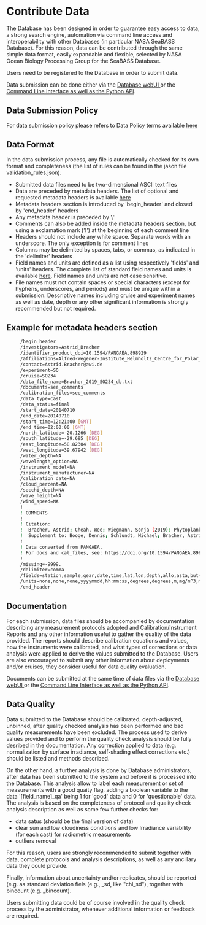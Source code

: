 # Contribute Data

The Database has been designed in order to guarantee easy access to data, a strong search engine, automation via command line access and interoperability with other Databases (in particular NASA SeaBASS Database).
For this reason, data can be contributed through the same simple data format, easily expandable and flexible, selected by NASA Ocean Biology Processing Group for the SeaBASS Database.

Users need to be registered to the Database in order to submit data.

Data submission can be done either via the [Database webUI ](ocdb-webui.md) or the [Command Line Interface as well as the Python API](ocdb-api-cli.md).

## Data Submission Policy
For data submission policy please refers to Data Policy terms available [here](ocdb-data-access-policy.md)


## Data Format

In the data submission process, any file is automatically checked for its own format and completeness (the list of rules can be found in the jason file validation_rules.json).

* Submitted data files need to be two-dimensional ASCII text files
* Data are preceded by metadata headers. The list of optional and requested metadata headers is available [here](ocdb-metadata-headers.md)
* Metadata headers section is introduced by 'begin_header' and closed by 'end_header' headers
* Any metadata header is preceded by '/'
* Comments can also be added inside the metadata headers section, but using a exclamation mark ('!') at the beginning of each comment line
* Headers should not include any white space. Separate words with an underscore. The only exception is for comment lines
* Columns may be delimited by spaces, tabs, or commas, as indicated in the 'delimiter' headers
* Field names and units are defined as a list using respectively 'fields' and 'units' headers. The complete list of standard field names and units is available [here](ocdb-standard-field-unit.md). Field names and units are not case sensitive.
* File names must not contain spaces or special characters (except for hyphens, underscores, and periods) and must be unique within a submission. Descriptive names including cruise and experiment names as well as date, depth or any other significant information is strongly recommended but not required.


## Example for metadata headers section
```bash
     /begin_header
     /investigators=Astrid_Bracher
     /identifier_product_doi=10.1594/PANGAEA.898929
     /affiliations=Alfred-Wegener-Institute_Helmholtz_Centre_for_Polar_and_Marine_Research
     /contact=Astrid.Bracher@awi.de
     /experiment=SO
     /cruise=SO234
     /data_file_name=Bracher_2019_SO234_db.txt
     /documents=see_comments
     /calibration_files=see_comments
     /data_type=cast
     /data_status=final
     /start_date=20140710
     /end_date=20140710
     /start_time=12:21:00 [GMT]
     /end_time=02:00:00 [GMT]
     /north_latitude=-20.1266 [DEG]
     /south_latitude=-29.695 [DEG]
     /east_longitude=58.82304 [DEG]
     /west_longitude=39.67942 [DEG]
     /water_depth=NA
     /wavelength_option=NA
     /instrument_model=NA
     /instrument_manufacturer=NA
     /calibration_date=NA
     /cloud_percent=NA
     /secchi_depth=NA
     /wave_height=NA
     /wind_speed=NA
     !
     ! COMMENTS
     !
     ! Citation:
     !  Bracher, Astrid; Cheah, Wee; Wiegmann, Sonja (2019): Phytoplankton pigment concentrations in the tropical Indian Ocean in July and August 2014 during RV Sonne cruises SO234 and SO235. Alfred Wegener Institute, Helmholtz Centre for Polar and Marine Research, Bremerhaven, PANGAEA, https://doi.org/10.1594/PANGAEA.898929. 
     !  Supplement to: Booge, Dennis; Schlundt, Michael; Bracher, Astrid; Endres, Sonja; Zäncker, Birthe; Marandino, Christa A (2018): Marine isoprene production and consumption in the mixed layer of the surface ocean - a field study over two oceanic regions. Biogeosciences, 15(2), 649-667, https://doi.org/10.5194/bg-15-649-2018
     !
     ! Data converted from PANGAEA.
     ! For docs and cal_files, see: https://doi.org/10.1594/PANGAEA.898929
     !
     /missing=-9999.
     /delimiter=comma
     /fields=station,sample,gear,date,time,lat,lon,depth,allo,asta,but-fuco,tot_chl_a,chl_b,chl_c3,chlide_a,diadino,diato,dino,dv_chl_a,dv_chl_b,fuco,hex-fuco,lut,neo,perid,phide_a,phytin_a,phytin_b,pyrophide_a,pyrophytin_a,viola,zea
     /units=none,none,none,yyyymmdd,hh:mm:ss,degrees,degrees,m,mg/m^3,mg/m^3,mg/m^3,mg/m^3,mg/m^3,mg/m^3,mg/m^3,mg/m^3,mg/m^3,mg/m^3,mg/m^3,mg/m^3,mg/m^3,mg/m^3,mg/m^3,mg/m^3,mg/m^3,mg/m^3,mg/m^3,mg/m^3,mg/m^3,mg/m^3,mg/m^3,mg/m^3
     /end_header
```

## Documentation

For each submission, data files should be accompanied by documentation describing any measurement protocols adopted and Calibration/Instrument Reports and any other information useful to gather the quality of the data provided.
The reports should describe calibration equations and values, how the instruments were calibrated, and what types of corrections or data analysis were applied to derive the values submitted to the Database.
Users are also encouraged to submit any other information about deployments and/or cruises, they consider useful for data quality evaluation.

Documents can be submitted at the same time of data files via the [Database webUI ](ocdb-webui.md) or the [Command Line Interface as well as the Python API](ocdb-api-cli.md).

## Data Quality

Data submitted to the Database should be calibrated, depth-adjusted, unbinned, after quality checked analysis has been performed and bad quality measurements have been excluded. The process used to derive values provided and to perform the quality check analysis should be fully desribed in the documentation.
Any correction applied to data (e.g. normalization by surface irradiance, self-shading effect corrections etc.) should be listed and methods described.

On the other hand, a further analysis is done by Database administrators, after data has been submitted to the system and before it is processed into the Database. 
This analysis allow to label each measurement or set of measurements with a good quaity flag, adding a boolean variable to the data '[field_name]_qa' being 1 for 'good' data and 0 for 'questionable' data.
The analysis is based on the completeness of protocol and quality check analysis description as well as some few further checks for:
- data satus (should be the final version of data)
- clear sun and low cloudiness conditions and low Irradiance variability (for each cast) for radiometric measurements
- outliers removal

For this reason, users are strongly recommended to submit together with data, complete protocols and analysis descriptions, as well as any ancillary data they could provide.

Finally, information about uncertainty and/or replicates, should be reported (e.g. as standard deviation fiels (e.g., <measurement>_sd, like "chl_sd"), together with bincount (e.g. <measurement>_bincount). 

Users submitting data could be of course involved in the quality check process by the administrator, whenever additional information or feedback are required.

